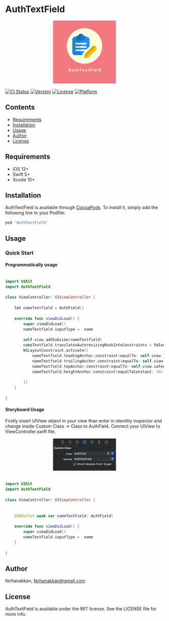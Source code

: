 # AuthTextField

<p align="center">
<img src='https://github.com/ferhanakkan/AuthTextField/blob/master/Example/Pods/Resources/Assets.xcassets/logo.imageset/logo.png' width="200" />
</p>

[![CI Status](https://img.shields.io/travis/ferhanakkan/AuthTextField.svg?style=flat)](https://travis-ci.org/ferhanakkan/AuthTextField)
[![Version](https://img.shields.io/cocoapods/v/AuthTextField.svg?style=flat)](https://cocoapods.org/pods/AuthTextField)
[![License](https://img.shields.io/cocoapods/l/AuthTextField.svg?style=flat)](https://cocoapods.org/pods/AuthTextField)
[![Platform](https://img.shields.io/cocoapods/p/AuthTextField.svg?style=flat)](https://cocoapods.org/pods/AuthTextField)

## Contents

- [Requirements](#requirements)
- [Installation](#installation)
- [Usage](#usage)
- [Author](#author)
- [License](#license)

## Requirements
- iOS 12+
- Swift 5+
- Xcode 10+

## Installation

AuthTextField is available through [CocoaPods](https://cocoapods.org). To install
it, simply add the following line to your Podfile:

```ruby
pod 'AuthTextField'
```

## Usage 

### Quick Start

#### Programmatically usage

```swift

import UIKit
import AuthTextField

class ViewController: UIViewController {
    
    let nameTextfield = AuthField()
    
    override func viewDidLoad() {
        super.viewDidLoad()
        nameTextfield.inputType = .name
        
        self.view.addSubview(nameTextfield)
        nameTextfield.translatesAutoresizingMaskIntoConstraints = false
        NSLayoutConstraint.activate([
            nameTextfield.leadingAnchor.constraint(equalTo: self.view.leadingAnchor,constant: 20),
            nameTextfield.trailingAnchor.constraint(equalTo: self.view.trailingAnchor,constant: -20),
            nameTextfield.topAnchor.constraint(equalTo: self.view.safeAreaLayoutGuide.topAnchor, constant: 20),
            nameTextfield.heightAnchor.constraint(equalToConstant: 50)

        ])
    }

}
```
#### Storyboard Usage

Firstly insert UIView object in your view than enter in identitiy inspector and change inside Custom Class -> Class to AuthField. Connect your UIView to ViewController.swift file.

<p align="center">
<img src='https://github.com/ferhanakkan/AuthTextField/blob/master/Example/Pods/Resources/Assets.xcassets/identitiy.imageset/Screen%20Shot%202020-07-23%20at%2015.18.58.png' width="200" />
</p>

```swift

import UIKit
import AuthTextField

class ViewController: UIViewController {
    

    @IBOutlet weak var nameTextField: AuthField!
    
    override func viewDidLoad() {
        super.viewDidLoad()
        nameTextField.inputType = .name
    }
    
}
```
## Author

ferhanakkan, ferhanakkan@gmail.com

## License

AuthTextField is available under the MIT license. See the LICENSE file for more info.
